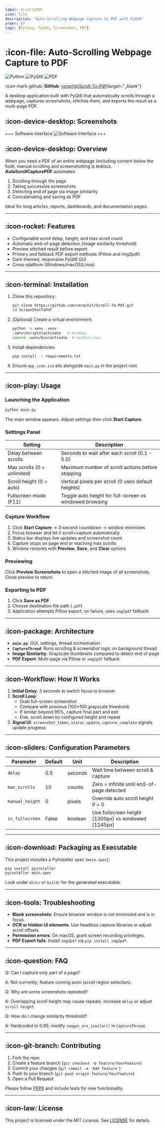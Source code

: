 ```yaml
---
label: Scroll2PDF
icon: file
description: "Auto-Scrolling Webpage Capture to PDF with PyQt6"
order: 97
tags: [Python, PyQt6, Screenshot, PDF]
---
```


# :icon-file: Auto-Scrolling Webpage Capture to PDF

![Python](https://img.shields.io/badge/Python-3.13-blue) ![PyQt6](https://img.shields.io/badge/PyQt6-blue) ![PDF](https://img.shields.io/badge/PDF-export-red)

:icon-mark-github: **GitHub**: [vxrachit/Scroll-To-Pdf](https://github.com/vxrachit/Scroll-To-Pdf){target="_blank"}

A desktop application built with PyQt6 that automatically scrolls through a webpage, captures screenshots, stitches them, and exports the result as a multi-page PDF.

## :icon-device-desktop: Screenshots

+++ Software Interface
![Software Interface](/public/Scroll2PDF/main.png)
+++

## :icon-device-desktop: Overview

When you need a PDF of an entire webpage (including content below the fold), manual scrolling and screenshotting is tedious. **AutoScrollCapturePDF** automates:

1. Scrolling through the page
2. Taking successive screenshots
3. Detecting end of page via image similarity
4. Concatenating and saving as PDF

Ideal for long articles, reports, dashboards, and documentation pages.

---

## :icon-rocket: Features

- Configurable scroll delay, height, and max scroll count
- Automatic end-of-page detection (image similarity threshold)
- Preview stitched result before export
- Primary and fallback PDF export methods (Pillow and img2pdf)
- Dark-themed, responsive PyQt6 GUI
- Cross-platform (Windows/macOS/Linux)

---

## :icon-terminal: Installation

1. Clone this repository:
   ```bash
   git clone https://github.com/vxrachit/Scroll-To-Pdf.git
   cd ScreenShotToPdf
   ```

2. (Optional) Create a virtual environment:
   ```bash
   python -m venv .venv
   .venv\Scripts\activate   # Windows
   source .venv/bin/activate  # macOS/Linux
   ```

3. Install dependencies:
   ```bash
   pip install -r requirements.txt
   ```

4. Ensure `app_icon.ico` sits alongside `main.py` in the project root.

---

## :icon-play: Usage

### Launching the Application

```bash
python main.py
```

The main window appears. Adjust settings then click **Start Capture**.

### Settings Panel

| Setting                   | Description                                               |
|---------------------------|-----------------------------------------------------------|
| Delay between scrolls     | Seconds to wait after each scroll (0.1 - 5.0)             |
| Max scrolls (0 = unlimited) | Maximum number of scroll actions before stopping     |
| Scroll height (0 = auto)  | Vertical pixels per scroll (0 uses default heights)       |
| Fullscreen mode (F11)     | Toggle auto height for full-screen vs windowed browsing  |

### Capture Workflow

1. Click **Start Capture** → 3‑second countdown → window minimizes
2. Focus browser and let it scroll+capture automatically
3. Status bar displays live updates and screenshot count
4. Capture stops on page end or reaching max scrolls
5. Window restores with **Preview**, **Save**, and **Clear** options

### Previewing

Click **Preview Screenshots** to open a stitched image of all screenshots. Close preview to return.

### Exporting to PDF

1. Click **Save as PDF**
2. Choose destination file path (`.pdf`)
3. Application attempts Pillow export; on failure, uses `img2pdf` fallback


---

## :icon-package: Architecture

- **`main.py`**: GUI, settings, thread orchestration
- **`CaptureThread`**: Runs scrolling & screenshot logic on background thread
- **Image Similarity**: Grayscale thumbnails compared to detect end of page
- **PDF Export**: Multi-page via Pillow or `img2pdf` fallback

---

## :icon-Workflow: How It Works

1. **Initial Delay**: 3 seconds to switch focus to browser
2. **Scroll Loop**:
   - Grab full-screen screenshot
   - Compare with previous (100×100 grayscale threshold)
   - If similar beyond 95%, capture final part and exit
   - Else, scroll down by configured height and repeat
3. **Signal UI**: `screenshot_taken`, `status_update`, `capture_complete` signals update progress

---

## :icon-sliders: Configuration Parameters

| Parameter     | Default | Unit       | Description                                 |
|---------------|---------|------------|---------------------------------------------|
| `delay`       | 0.5     | seconds    | Wait time between scroll & capture          |
| `max_scrolls` | 10      | counts     | Zero = infinite until end-of-page detected  |
| `manual_height` | 0     | pixels     | Override auto scroll height if > 0          |
| `is_fullscreen`| False  | boolean    | Use fullscreen height (1300px) vs windowed (1245px) |

---

## :icon-download: Packaging as Executable

This project includes a PyInstaller spec (`main.spec`):

```bash
pip install pyinstaller
pyinstaller main.spec
```

Look under `dist/` or `build/` for the generated executable.

---

## :icon-tools: Troubleshooting

- **Blank screenshots**: Ensure browser window is not minimized and is in focus.
- **OCR or hidden UI elements**: Use headless capture libraries or adjust scroll offsets.
- **Permission errors**: On macOS, grant screen recording privileges.
- **PDF Export fails**: Install `img2pdf` via `pip install img2pdf`.

---

## :icon-question: FAQ

Q: Can I capture only part of a page?

A: Not currently; feature coming soon (scroll region selection).

Q: Why are some screenshots repeated?

A: Overlapping scroll height may cause repeats. Increase `delay` or adjust `scroll height`.

Q: How do I change similarity threshold?

A: Hardcoded to 0.95; modify `images_are_similar()` in `CaptureThread`.

---

## :icon-git-branch: Contributing

1. Fork the repo
2. Create a feature branch (`git checkout -b feature/YourFeature`)
3. Commit your changes (`git commit -m 'Add feature'`)
4. Push to your branch (`git push origin feature/YourFeature`)
5. Open a Pull Request

Please follow [PEP8](https://www.python.org/dev/peps/pep-0008/) and include tests for new functionality.

---

## :icon-law: License

This project is licensed under the MIT License. See [LICENSE](LICENSE) for details.
